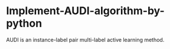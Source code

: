# Implement-AUDI-algorithm-by-python
AUDI is an instance-label pair multi-label active learning method.
